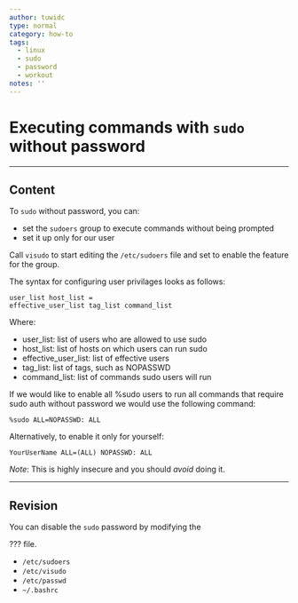 ```yaml
---
author: tuwidc
type: normal
category: how-to
tags:
  - linux
  - sudo
  - password
  - workout
notes: ''
---
```


# Executing commands with `sudo` without password


---

## Content

To `sudo` without password, you can:

- set the `sudoers` group to execute commands without being prompted
- set it up only for our user

Call `visudo` to start editing the
`/etc/sudoers` file and set to enable the feature for the group.

The syntax for configuring user privilages looks as follows:

```plain-text
user_list host_list =
effective_user_list tag_list command_list
```

Where:

- user_list: list of users who are allowed to use sudo
- host_list: list of hosts on which users can run sudo
- effective_user_list: list of effective users
- tag_list: list of tags, such as NOPASSWD
- command_list: list of commands sudo users will run

If we would like to enable all %sudo users to run all commands that require sudo auth without password we would use the following command:

```plain-text
%sudo ALL=NOPASSWD: ALL
```

Alternatively, to enable it only for yourself:

```plain-text
YourUserName ALL=(ALL) NOPASSWD: ALL
```

*Note*: This is highly insecure and you should *avoid* doing it.


---

## Revision

You can disable the `sudo` password by modifying the

 ??? file.

- `/etc/sudoers`
- `/etc/visudo`
- `/etc/passwd`
- `~/.bashrc`
 
